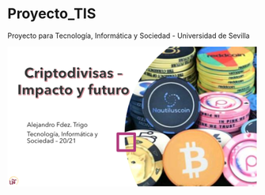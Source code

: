 # Proyecto_TIS
Proyecto para Tecnología, Informática y Sociedad - Universidad de Sevilla

![1](https://github.com/Fertry/Proyecto_TIS/blob/main/Im%C3%A1genes/Im%C3%A1genes%20(1).png)
